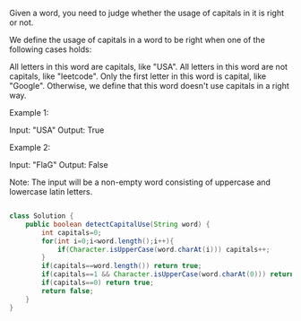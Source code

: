 Given a word, you need to judge whether the usage of capitals in it is right or not.

We define the usage of capitals in a word to be right when one of the following cases holds:

All letters in this word are capitals, like "USA".
All letters in this word are not capitals, like "leetcode".
Only the first letter in this word is capital, like "Google".
Otherwise, we define that this word doesn't use capitals in a right way.
 

Example 1:

Input: "USA"
Output: True
 

Example 2:

Input: "FlaG"
Output: False
 

Note: The input will be a non-empty word consisting of uppercase and lowercase latin letters.

```java

class Solution {
    public boolean detectCapitalUse(String word) {
        int capitals=0;
        for(int i=0;i<word.length();i++){
            if(Character.isUpperCase(word.charAt(i))) capitals++;
        }
        if(capitals==word.length()) return true;
        if(capitals==1 && Character.isUpperCase(word.charAt(0))) return true;
        if(capitals==0) return true;
        return false;
    }
}
```
